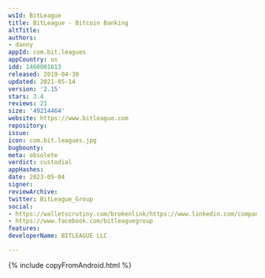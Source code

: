 ```yaml
---
wsId: BitLeague
title: BitLeague - Bitcoin Banking
altTitle: 
authors:
- danny
appId: com.bit.leagues
appCountry: us
idd: 1460001613
released: 2019-04-30
updated: 2021-05-14
version: '2.15'
stars: 3.4
reviews: 21
size: '49214464'
website: https://www.bitleague.com
repository: 
issue: 
icon: com.bit.leagues.jpg
bugbounty: 
meta: obsolete
verdict: custodial
appHashes: 
date: 2023-05-04
signer: 
reviewArchive: 
twitter: BitLeague_Group
social:
- https://walletscrutiny.com/brokenlink/https://www.linkedin.com/company/bitleaguegroup
- https://www.facebook.com/bitleaguegroup
features: 
developerName: BITLEAGUE LLC

---
```


{% include copyFromAndroid.html %}
